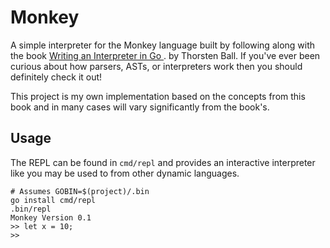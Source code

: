 # Monkey

A simple interpreter for the Monkey language built by following along with the book 
[Writing an Interpreter in Go ](https://www.amazon.com/Writing-Interpreter-Go-Thorsten-Ball-ebook/dp/B01N2T1VD2/ref=sr_1_1?crid=2FLUXA8PN01BD&keywords=writing+an+interpreter+in+go&qid=1584926025&sprefix=writing+an+inter%2Caps%2C215&sr=8-1).
by Thorsten Ball. If you've ever been curious about how parsers, ASTs, or interpreters work
then you should definitely check it out!

This project is my own implementation based on the concepts from this book and in many
cases will vary significantly from the book's. 

## Usage

The REPL can be found in `cmd/repl` and provides an interactive interpreter like you may be
used to from other dynamic languages. 

    # Assumes GOBIN=$(project)/.bin
    go install cmd/repl
    .bin/repl
    Monkey Version 0.1
    >> let x = 10;
    >> 